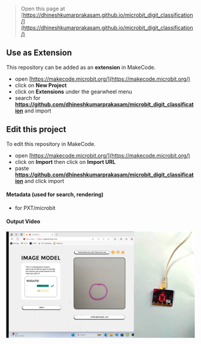 
> Open this page at [https://dhineshkumarprakasam.github.io/microbit_digit_classification/](https://dhineshkumarprakasam.github.io/microbit_digit_classification/)

## Use as Extension

This repository can be added as an **extension** in MakeCode.

* open [https://makecode.microbit.org/](https://makecode.microbit.org/)
* click on **New Project**
* click on **Extensions** under the gearwheel menu
* search for **https://github.com/dhineshkumarprakasam/microbit_digit_classification** and import

## Edit this project

To edit this repository in MakeCode.

* open [https://makecode.microbit.org/](https://makecode.microbit.org/)
* click on **Import** then click on **Import URL**
* paste **https://github.com/dhineshkumarprakasam/microbit_digit_classification** and click import

#### Metadata (used for search, rendering)

* for PXT/microbit
<script src="https://makecode.com/gh-pages-embed.js"></script><script>makeCodeRender("{{ site.makecode.home_url }}", "{{ site.github.owner_name }}/{{ site.github.repository_name }}");</script>
#### Output Video
[![Watch the video](thumbnail.png)](video.mp4)
